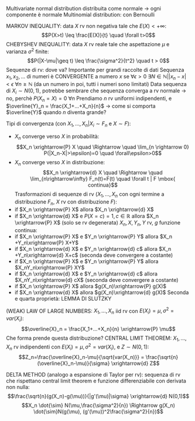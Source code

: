 Multivariate normal distribution distribuita come normale -> ogni componente è normale
Multinomial distribution: con Bernoulli

MARKOV INEQUALITY: data $X$ rv non negativa tale che $E(X)<+\infty$: $$P(X>t) \leq \frac{E(X)}{t} \quad \forall t>0$$
CHEBYSHEV INEQUALITY: data $X$ rv reale tale che aspettazione $\mu$ e varianza $\sigma^2$ finite: $$P(|X-\mu|\geq t) \leq \frac{\sigma^2}{t^2} \quad t > 0$$
Sequenze di rv: dove va? Importante per grandi raccolte di dati
Sequenza $x_1,x_2,...$ di numeri è CONVERGENTE a numero $x$ se $\forall \epsilon >0 \ \exists N \in \mathbb{N} | |x_n-x| < \epsilon \ \forall n \geq \mathbb{N}$ (da un numero in poi, tutti i numeri sono limitati)
Data sequenza di $X_i \sim N(0,1)$, potrebbe sembrare che sequenza converga a rv normale -> no, perchè $P(X_n=X)=0 \ \forall n$
	Prendiamo $n$ rv uniformi indipendenti, e $\overline{Y}_n = \frac{X_1+...+X_n}{n}$ -> come si comporta $\overline{Y}$ quando $n$ diventa grande?

Tipi di convergenza (con $X_1,...,X_n | X_i \sim F_n$ e $X \sim F$):
- $X_n$ converge verso $X$ in probabilità: $$X_n \xrightarrow{P} X \quad \Rightarrow \quad \lim_{n \rightarrow 0} P(|X_n-X|>\epsilon)=0 \quad \forall\epsilon>0$$
- $X_n$ converge verso $X$ in distribuzione: $$X_n \xrightarrow{d} X \quad \Rightarrow \quad \lim_{n\rightarrow\infty} F_n(t)=F(t) \quad \forall t | F \mbox{ continua}$$
Trasformazioni di sequenze di rv ($X_1,...,X_n$ con ogni termine a distribuzione $F_n$, $X$ rv con distribuzione $F$):
- if $X_n \xrightarrow{P} X$ allora $X_n \xrightarrow{d} X$
- if $X_n \xrightarrow{d} X$ e $P(X=c)=1, c \in \mathbb{R}$ allora $X_n \xrightarrow{P} X$ (solo se rv degenerata)
$X_n,X,Y_n,Y$ rv, $g$ funzione continua:
- if $X_n \xrightarrow{P} X$ e $Y_n \xrightarrow{P} Y$ allora $X_n +Y_n\xrightarrow{P} X+Y$
- if $X_n \xrightarrow{d} X$ e $Y_n \xrightarrow{d} c$ allora $X_n +Y_n\xrightarrow{d} X+c$ (seconda deve convergere a costante)
- if $X_n \xrightarrow{P} X$ e $Y_n \xrightarrow{P} Y$ allora $X_nY_n\xrightarrow{P} XY$
- if $X_n \xrightarrow{d} X$ e $Y_n \xrightarrow{d} c$ allora $X_nY_n\xrightarrow{d} cX$ (seconda deve convergere a costante)
- if $X_n \xrightarrow{P} X$ allora $g(X_n)\xrightarrow{P} g(X)$
- if $X_n \xrightarrow{d} X$ allora $g(X_n)\xrightarrow{d} g(X)$
Seconda e quarta proprietà: LEMMA DI SLUTZKY

(WEAK) LAW OF LARGE NUMBERS: $X_1,...,X_n$ iid rv con $E(X_i)=\mu, \sigma^2=var(X_i)$: $$\overline{X}_n = \frac{X_1+...+X_n}{n} \xrightarrow{P} \mu$$
Che forma prende questa distribuzione?
CENTRAL LIMIT THEOREM:
	$X_1,...,X_n$ rv indipendenti con $E(X_i)=\mu, \sigma^2=var(X_i)$, e $Z \sim N(0,1)$: $$Z_n=\frac{\overline{X}_n-\mu}{\sqrt{var(X_n)}} = \frac{\sqrt{n}(\overline{X}_n-\mu)}{\sigma} \xrightarrow{d} Z$$

DELTA METHOD (analogo a espansione di Taylor per rv):
	sequenza di rv che rispettano central limit theorem e funzione differenziabile con derivata non nulla: $$\frac{\sqrt{n}(g(X_n)-g(\mu))}{|g'(\mu)|\sigma} \xrightarrow{d} N(0,1)$$ $$X_n \dot{\sim} N(\mu,\frac{\sigma^2}{n}) \Rightarrow g(X_n) \dot{\sim}N(g(\mu), (g'(\mu))^2\frac{\sigma^2}{n})$$
